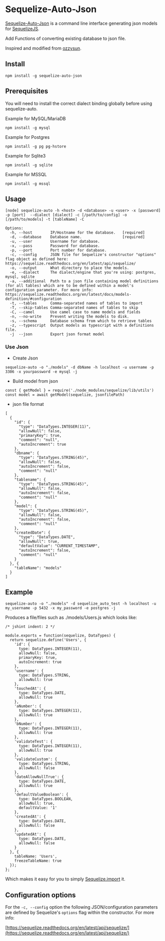 # Sequelize-Auto-Json

[Sequelize-Auto-Json](https://gitee.com/nanlicas/sequelize-auto-json) is a command line interface generating json models for [SequelizeJS](https://github.com/sequelize/sequelize).

Add Functions of converting existing database to json file.

Inspired and modified from [ozzysun](https://github.com/ozzysun/sequelize-auto).


## Install

    npm install -g sequelize-auto-json

## Prerequisites

You will need to install the correct dialect binding globally before using sequelize-auto.

Example for MySQL/MariaDB

`npm install -g mysql`

Example for Postgres

`npm install -g pg pg-hstore`

Example for Sqlite3

`npm install -g sqlite`

Example for MSSQL

`npm install -g mssql`

## Usage

    [node] sequelize-auto -h <host> -d <database> -u <user> -x [password] -p [port]  --dialect [dialect] -c [/path/to/config] -o [/path/to/models] -t [tableName] -C

    Options:
      -h, --host        IP/Hostname for the database.   [required]
      -d, --database    Database name.                  [required]
      -u, --user        Username for database.
      -x, --pass        Password for database.
      -p, --port        Port number for database.
      -c, --config      JSON file for Sequelize's constructor "options" flag object as defined here: https://sequelize.readthedocs.org/en/latest/api/sequelize/
      -o, --output      What directory to place the models.
      -e, --dialect     The dialect/engine that you're using: postgres, mysql, sqlite
      -a, --additional  Path to a json file containing model definitions (for all tables) which are to be defined within a model's configuration parameter. For more info: https://sequelize.readthedocs.org/en/latest/docs/models-definition/#configuration
      -t, --tables      Comma-separated names of tables to import
      -T, --skip-tables Comma-separated names of tables to skip
      -C, --camel       Use camel case to name models and fields
      -n, --no-write    Prevent writing the models to disk.
      -s, --schema      Database schema from which to retrieve tables
      -z, --typescript  Output models as typescript with a definitions file.
      -j  --json        Export json format model
### Use Json
  - Create Json
  ```
  sequelize-auto -o "./models" -d dbName -h localhost -u username -p 3306 -x yourpassword -e mysql -j
  ```
  - Build model from json
  ```
  const { getModel } = require('./node_modules/sequelize/lib/utils')
  const model = await getModel(sequelize, jsonfilePath)
  ```
  - json file format
  ```
  [
    {
      "id": {
        "type": "DataTypes.INTEGER(11)",
        "allowNull": false,
        "primaryKey": true,
        "comment": "null",
        "autoIncrement": true
      },
      "dbname": {
        "type": "DataTypes.STRING(45)",
        "allowNull": false,
        "autoIncrement": false,
        "comment": "null"
      },
      "tablename": {
        "type": "DataTypes.STRING(45)",
        "allowNull": false,
        "autoIncrement": false,
        "comment": "null"
      },
      "model": {
        "type": "DataTypes.STRING(45)",
        "allowNull": false,
        "autoIncrement": false,
        "comment": "null"
      },
      "createdDate": {
        "type": "DataTypes.DATE",
        "allowNull": true,
        "defaultValue": "CURRENT_TIMESTAMP",
        "autoIncrement": false,
        "comment": "null"
      }
    }, {
      "tableName": "models"
    }
  ]
  ```

## Example

    sequelize-auto -o "./models" -d sequelize_auto_test -h localhost -u my_username -p 5432 -x my_password -e postgres -j

Produces a file/files such as ./models/Users.js which looks like:

    /* jshint indent: 2 */

    module.exports = function(sequelize, DataTypes) {
      return sequelize.define('Users', {
        'id': {
          type: DataTypes.INTEGER(11),
          allowNull: false,
          primaryKey: true,
          autoIncrement: true
        },
        'username': {
          type: DataTypes.STRING,
          allowNull: true
        },
        'touchedAt': {
          type: DataTypes.DATE,
          allowNull: true
        },
        'aNumber': {
          type: DataTypes.INTEGER(11),
          allowNull: true
        },
        'bNumber': {
          type: DataTypes.INTEGER(11),
          allowNull: true
        },
        'validateTest': {
          type: DataTypes.INTEGER(11),
          allowNull: true
        },
        'validateCustom': {
          type: DataTypes.STRING,
          allowNull: false
        },
        'dateAllowNullTrue': {
          type: DataTypes.DATE,
          allowNull: true
        },
        'defaultValueBoolean': {
          type: DataTypes.BOOLEAN,
          allowNull: true,
          defaultValue: '1'
        },
        'createdAt': {
          type: DataTypes.DATE,
          allowNull: false
        },
        'updatedAt': {
          type: DataTypes.DATE,
          allowNull: false
        }
      }, {
        tableName: 'Users',
        freezeTableName: true
      });
    };


Which makes it easy for you to simply [Sequelize.import](http://docs.sequelizejs.com/en/latest/docs/models-definition/#import) it.

## Configuration options

For the `-c, --config` option the following JSON/configuration parameters are defined by Sequelize's `options` flag within the constructor. For more info:

[https://sequelize.readthedocs.org/en/latest/api/sequelize/](https://sequelize.readthedocs.org/en/latest/api/sequelize/)